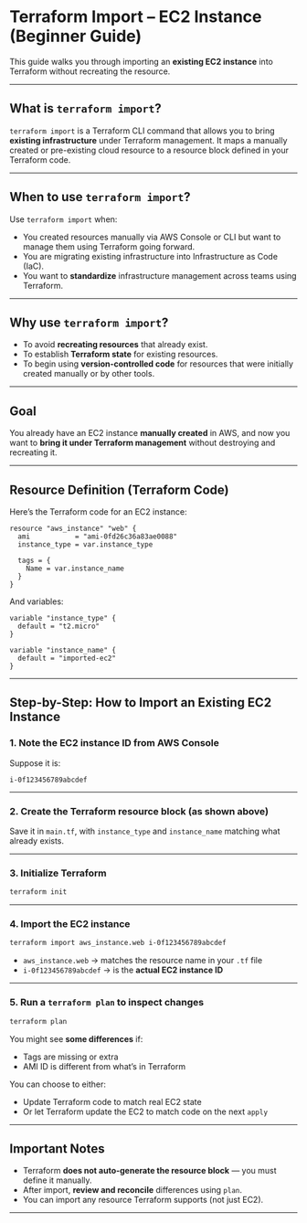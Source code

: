 
# Terraform Import – EC2 Instance (Beginner Guide)

This guide walks you through importing an **existing EC2 instance** into Terraform without recreating the resource.

---

##  What is `terraform import`?

`terraform import` is a Terraform CLI command that allows you to bring **existing infrastructure** under Terraform management. It maps a manually created or pre-existing cloud resource to a resource block defined in your Terraform code.

---

## When to use `terraform import`?

Use `terraform import` when:

- You created resources manually via AWS Console or CLI but want to manage them using Terraform going forward.
- You are migrating existing infrastructure into Infrastructure as Code (IaC).
- You want to **standardize** infrastructure management across teams using Terraform.

---

## Why use `terraform import`?

- To avoid **recreating resources** that already exist.
- To establish **Terraform state** for existing resources.
- To begin using **version-controlled code** for resources that were initially created manually or by other tools.

---

##  Goal

You already have an EC2 instance **manually created** in AWS, and now you want to **bring it under Terraform management** without destroying and recreating it.

---

##  Resource Definition (Terraform Code)

Here’s the Terraform code for an EC2 instance:

```hcl
resource "aws_instance" "web" {
  ami           = "ami-0fd26c36a83ae0088"
  instance_type = var.instance_type

  tags = {
    Name = var.instance_name
  }
}
```

And variables:

```hcl
variable "instance_type" {
  default = "t2.micro"
}

variable "instance_name" {
  default = "imported-ec2"
}
```

---

##  Step-by-Step: How to Import an Existing EC2 Instance

###  1. Note the EC2 instance ID from AWS Console

Suppose it is:

```
i-0f123456789abcdef
```

---

###  2. Create the Terraform resource block (as shown above)

Save it in `main.tf`, with `instance_type` and `instance_name` matching what already exists.

---

###  3. Initialize Terraform

```bash
terraform init
```

---

###  4. Import the EC2 instance

```bash
terraform import aws_instance.web i-0f123456789abcdef
```

* `aws_instance.web` → matches the resource name in your `.tf` file  
* `i-0f123456789abcdef` → is the **actual EC2 instance ID**

---

###  5. Run a `terraform plan` to inspect changes

```bash
terraform plan
```

 You might see **some differences** if:

* Tags are missing or extra  
* AMI ID is different from what’s in Terraform  

You can choose to either:

* Update Terraform code to match real EC2 state  
* Or let Terraform update the EC2 to match code on the next `apply`

---

##  Important Notes

- Terraform **does not auto-generate the resource block** — you must define it manually.
- After import, **review and reconcile** differences using `plan`.
- You can import any resource Terraform supports (not just EC2).

---


